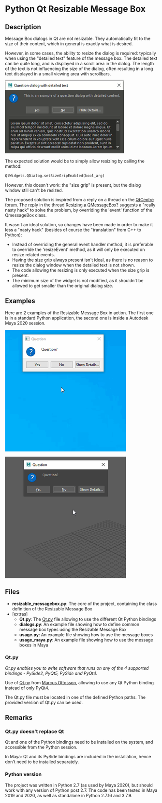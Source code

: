 # Python Qt Resizable Message Box

## Description

Message Box dialogs in Qt are not resizable.
They automatically fit to the size of their content, which in general is exactly what is desired.

However, in some cases, the ability to resize the dialog is required: typically when using the "detailed text" feature of the message box.
The detailed text can be quite long, and is displayed in a scroll area in the dialog. The length of the text is not influencing the size of the dialog, often resulting in a long text displayed in a small viewing area with scrollbars.

![Not resizable](images/no_resize.png)


The expected solution would be to simply allow resizing by calling the method:
```python
QtWidgets.QDialog.setSizeGripEnabled(bool_arg)
```
However, this doesn't work: the "size grip" is present, but the dialog window still can't be resized.


The proposed solution is inspired from a reply on a thread on the [QtCentre forum](https://www.qtcentre.org/forum.php).
The [reply](https://www.qtcentre.org/threads/24888-Resizing-a-QMessageBox?p=135851#post135851) in the thread [Resizing a QMessageBox?](https://www.qtcentre.org/threads/24888-Resizing-a-QMessageBox) suggests a "really nasty hack" to solve the problem, by overriding the 'event' function of the QmessageBox class.

It wasn't an ideal solution, so changes have been made in order to make it less a "nasty hack" (besides of course the "translation" from C++ to Python):
- Instead of overriding the general event handler method, it is preferable to override the 'resizeEvent' method, as it will only be executed on resize related events.
- Having the size grip always present isn't ideal, as there is no reason to resize the dialog window when the detailed text is not shown.
- The code allowing the resizing is only executed when the size grip is present.
- The minimum size of the widget is not modified, as it shouldn't be allowed to get smaller than the original dialog size.


## Examples

Here are 2 examples of the Resizable Message Box in action.
The first one is in a standard Python application, the second one is inside a Autodesk Maya 2020 session.

![standalone](images/standalone.gif)

![Maya](images/maya.gif)


## Files

* **resizable_messagebox.py**: The core of the project, containing the class definition of the Resizable Message Box
* [extras]
    * **Qt.py**: The [Qt.py](#qtpy) file allowing to use the different Qt Python bindings
    * **dialogs.py**: An example file showing how to define common message box types using the Resizable Message Box
    * **usage.py**: An example file showing how to use the message boxes
    * **usage_maya.py**: An example file showing how to use the message boxes in Maya


### Qt.py

*Qt.py enables you to write software that runs on any of the 4 supported bindings - PySide2, PyQt5, PySide and PyQt4.*

Use of [Qt.py](https://github.com/mottosso/Qt.py) from [Marcus Ottosson](https://github.com/mottosso), allowing to use any Qt Python binding instead of only PyQt4.

The Qt.py file must be located in one of the defined Python paths.
The provided version of Qt.py can be used.


## Remarks

### Qt.py doesn't replace Qt
Qt and one of the Python bindings need to be installed on the system, and accessible from the Python session.

In Maya: Qt and its PySide bindings are included in the installation, hence don't need to be installed separately.

### Python version
The project was written in Python 2.7 (as used by Maya 2020), but should work with any version of Python post 2.7.
The code has been tested in Maya 2019 and 2020, as well as standalone in Python 2.7.16 and 3.7.9.